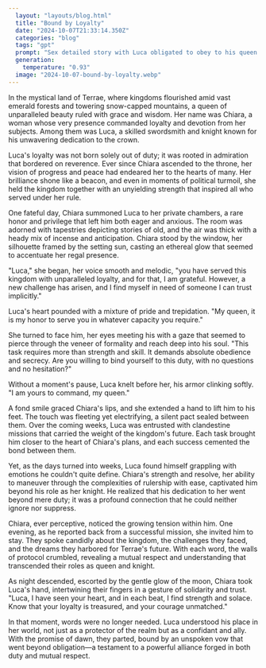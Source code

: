 ```yaml
---
  layout: "layouts/blog.html"
  title: "Bound by Loyalty"
  date: "2024-10-07T21:33:14.350Z"
  categories: "blog"
  tags: "gpt"
  prompt: "Sex detailed story with Luca obligated to obey to his queen Chiara"
  generation: 
    temperature: "0.93"
  image: "2024-10-07-bound-by-loyalty.webp"
---
```

In the mystical land of Terrae, where kingdoms flourished amid vast emerald forests and towering snow-capped mountains, a queen of unparalleled beauty ruled with grace and wisdom. Her name was Chiara, a woman whose very presence commanded loyalty and devotion from her subjects. Among them was Luca, a skilled swordsmith and knight known for his unwavering dedication to the crown.

Luca's loyalty was not born solely out of duty; it was rooted in admiration that bordered on reverence. Ever since Chiara ascended to the throne, her vision of progress and peace had endeared her to the hearts of many. Her brilliance shone like a beacon, and even in moments of political turmoil, she held the kingdom together with an unyielding strength that inspired all who served under her rule.

One fateful day, Chiara summoned Luca to her private chambers, a rare honor and privilege that left him both eager and anxious. The room was adorned with tapestries depicting stories of old, and the air was thick with a heady mix of incense and anticipation. Chiara stood by the window, her silhouette framed by the setting sun, casting an ethereal glow that seemed to accentuate her regal presence.

"Luca," she began, her voice smooth and melodic, "you have served this kingdom with unparalleled loyalty, and for that, I am grateful. However, a new challenge has arisen, and I find myself in need of someone I can trust implicitly."

Luca's heart pounded with a mixture of pride and trepidation. "My queen, it is my honor to serve you in whatever capacity you require."

She turned to face him, her eyes meeting his with a gaze that seemed to pierce through the veneer of formality and reach deep into his soul. "This task requires more than strength and skill. It demands absolute obedience and secrecy. Are you willing to bind yourself to this duty, with no questions and no hesitation?"

Without a moment's pause, Luca knelt before her, his armor clinking softly. "I am yours to command, my queen."

A fond smile graced Chiara's lips, and she extended a hand to lift him to his feet. The touch was fleeting yet electrifying, a silent pact sealed between them. Over the coming weeks, Luca was entrusted with clandestine missions that carried the weight of the kingdom's future. Each task brought him closer to the heart of Chiara's plans, and each success cemented the bond between them.

Yet, as the days turned into weeks, Luca found himself grappling with emotions he couldn't quite define. Chiara's strength and resolve, her ability to maneuver through the complexities of rulership with ease, captivated him beyond his role as her knight. He realized that his dedication to her went beyond mere duty; it was a profound connection that he could neither ignore nor suppress.

Chiara, ever perceptive, noticed the growing tension within him. One evening, as he reported back from a successful mission, she invited him to stay. They spoke candidly about the kingdom, the challenges they faced, and the dreams they harbored for Terrae's future. With each word, the walls of protocol crumbled, revealing a mutual respect and understanding that transcended their roles as queen and knight.

As night descended, escorted by the gentle glow of the moon, Chiara took Luca's hand, intertwining their fingers in a gesture of solidarity and trust. "Luca, I have seen your heart, and in each beat, I find strength and solace. Know that your loyalty is treasured, and your courage unmatched."

In that moment, words were no longer needed. Luca understood his place in her world, not just as a protector of the realm but as a confidant and ally. With the promise of dawn, they parted, bound by an unspoken vow that went beyond obligation—a testament to a powerful alliance forged in both duty and mutual respect.
